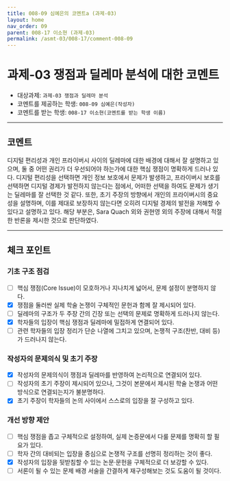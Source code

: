 ```yaml
---
title: 008-09 심예은의 코멘트a (과제-03) 
layout: home
nav_order: 09
parent: 008-17 이소현 (과제-03)
permalink: /asmt-03/008-17/comment-008-09
---
```


# 과제-03 쟁점과 딜레마 분석에 대한 코멘트

- 대상과제: `과제-03 쟁점과 딜레마 분석`
- 코멘트를 제공하는 학생: `008-09 심예은(작성자)` 
- 코멘트를 받는 학생: `008-17 이소현(코멘트를 받는 학생 이름)` 

---

## 코멘트

디지털 편리성과 개인 프라이버시 사이의 딜레마에 대한 배경에 대해서 잘 설명하고 있으며, 둘 중 어떤 권리가 더 우선되어야 하는가에 대한 핵심 쟁점이 명확하게 드러나 있다. 디지털 편리성을 선택하면 개인 정보 보호에서 문제가 발생하고, 프라이버시 보호를 선택하면 디지털 경제가 발전하지 않는다는 점에서, 어떠한 선택을 하여도 문제가 생기는 딜레마를 잘 선택한 것 같다. 또한, 초기 주장의 방향에서 개인의 프라이버시의 중요성을 설명하며, 이를 제대로 보장하지 않는다면 오히려 디지털 경제의 발전을 저해할 수 있다고 설명하고 있다. 해당 부분은, Sara Quach 외와 권현영 외의 주장에 대해서 적절한 반론을 제시한 것으로 판단하였다.

---

## 체크 포인트

### **기초 구조 점검**
- [ ] 핵심 쟁점(Core Issue)이 모호하거나 지나치게 넓어서, 문제 설정이 분명하지 않다.
- [x] 쟁점을 둘러싼 실제 학술 논쟁이 구체적인 문헌과 함께 잘 제시되어 있다.
- [ ] 딜레마의 구조가 두 주장 간의 긴장 또는 선택의 문제로 명확하게 드러나지 않는다.
- [x] 학자들의 입장이 핵심 쟁점과 딜레마에 밀접하게 연결되어 있다.
- [ ] 관련 학자들의 입장 정리가 단순 나열에 그치고 있으며, 논쟁적 구조(찬반, 대비 등)가 드러나지 않는다.

### **작성자의 문제의식 및 초기 주장**
- [x] 작성자의 문제의식이 쟁점과 딜레마를 반영하여 논리적으로 연결되어 있다.
- [ ] 작성자의 초기 주장이 제시되어 있으나, 그것이 본문에서 제시된 학술 논쟁과 어떤 방식으로 연결되는지가 불분명하다.
- [x] 초기 주장이 학자들의 논의 사이에서 스스로의 입장을 잘 구성하고 있다.

### **개선 방향 제안**
- [ ] 핵심 쟁점을 좁고 구체적으로 설정하여, 실제 논증문에서 다룰 문제를 명확히 할 필요가 있다.
- [ ] 학자 간의 대비되는 입장을 중심으로 논쟁적 구조를 선명히 정리하는 것이 좋다.
- [x] 작성자의 입장을 뒷받침할 수 있는 논문·문헌을 구체적으로 더 보강할 수 있다.
- [ ] 서론이 될 수 있는 문제 배경 서술을 간결하게 재구성해보는 것도 도움이 될 것이다.
